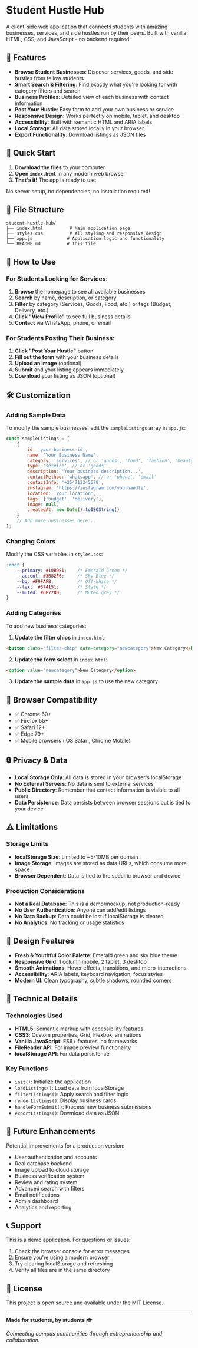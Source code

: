 # Student Hustle Hub

A client-side web application that connects students with amazing businesses, services, and side hustles run by their peers. Built with vanilla HTML, CSS, and JavaScript - no backend required!

## 🎨 Features

- **Browse Student Businesses**: Discover services, goods, and side hustles from fellow students
- **Smart Search & Filtering**: Find exactly what you're looking for with category filters and search
- **Business Profiles**: Detailed view of each business with contact information
- **Post Your Hustle**: Easy form to add your own business or service
- **Responsive Design**: Works perfectly on mobile, tablet, and desktop
- **Accessibility**: Built with semantic HTML and ARIA labels
- **Local Storage**: All data stored locally in your browser
- **Export Functionality**: Download listings as JSON files

## 🚀 Quick Start

1. **Download the files** to your computer
2. **Open `index.html`** in any modern web browser
3. **That's it!** The app is ready to use

No server setup, no dependencies, no installation required!

## 📁 File Structure

```
student-hustle-hub/
├── index.html          # Main application page
├── styles.css          # All styling and responsive design
├── app.js             # Application logic and functionality
└── README.md          # This file
```

## 🎯 How to Use

### For Students Looking for Services:
1. **Browse** the homepage to see all available businesses
2. **Search** by name, description, or category
3. **Filter** by category (Services, Goods, Food, etc.) or tags (Budget, Delivery, etc.)
4. **Click "View Profile"** to see full business details
5. **Contact** via WhatsApp, phone, or email

### For Students Posting Their Business:
1. **Click "Post Your Hustle"** button
2. **Fill out the form** with your business details
3. **Upload an image** (optional)
4. **Submit** and your listing appears immediately
5. **Download** your listing as JSON (optional)

## 🛠️ Customization

### Adding Sample Data
To modify the sample businesses, edit the `sampleListings` array in `app.js`:

```javascript
const sampleListings = [
    {
        id: 'your-business-id',
        name: 'Your Business Name',
        category: 'services', // or 'goods', 'food', 'fashion', 'beauty', 'tutoring'
        type: 'service', // or 'goods'
        description: 'Your business description...',
        contactMethod: 'whatsapp', // or 'phone', 'email'
        contactInfo: '+254712345678',
        instagram: 'https://instagram.com/yourhandle',
        location: 'Your location',
        tags: ['budget', 'delivery'],
        image: null,
        createdAt: new Date().toISOString()
    }
    // Add more businesses here...
];
```

### Changing Colors
Modify the CSS variables in `styles.css`:

```css
:root {
    --primary: #10B981;    /* Emerald Green */
    --accent: #3B82F6;     /* Sky Blue */
    --bg: #F9FAFB;         /* Off-white */
    --text: #374151;       /* Slate */
    --muted: #6B7280;      /* Muted grey */
}
```

### Adding Categories
To add new business categories:

1. **Update the filter chips** in `index.html`:
```html
<button class="filter-chip" data-category="newcategory">New Category</button>
```

2. **Update the form select** in `index.html`:
```html
<option value="newcategory">New Category</option>
```

3. **Update the sample data** in `app.js` to use the new category

## 📱 Browser Compatibility

- ✅ Chrome 60+
- ✅ Firefox 55+
- ✅ Safari 12+
- ✅ Edge 79+
- ✅ Mobile browsers (iOS Safari, Chrome Mobile)

## 🔒 Privacy & Data

- **Local Storage Only**: All data is stored in your browser's localStorage
- **No External Servers**: No data is sent to external services
- **Public Directory**: Remember that contact information is visible to all users
- **Data Persistence**: Data persists between browser sessions but is tied to your device

## ⚠️ Limitations

### Storage Limits
- **localStorage Size**: Limited to ~5-10MB per domain
- **Image Storage**: Images are stored as data URLs, which consume more space
- **Browser Dependent**: Data is tied to the specific browser and device

### Production Considerations
- **Not a Real Database**: This is a demo/mockup, not production-ready
- **No User Authentication**: Anyone can add/edit listings
- **No Data Backup**: Data could be lost if localStorage is cleared
- **No Analytics**: No tracking or usage statistics

## 🎨 Design Features

- **Fresh & Youthful Color Palette**: Emerald green and sky blue theme
- **Responsive Grid**: 1 column mobile, 2 tablet, 3 desktop
- **Smooth Animations**: Hover effects, transitions, and micro-interactions
- **Accessibility**: ARIA labels, keyboard navigation, focus styles
- **Modern UI**: Clean typography, subtle shadows, rounded corners

## 🔧 Technical Details

### Technologies Used
- **HTML5**: Semantic markup with accessibility features
- **CSS3**: Custom properties, Grid, Flexbox, animations
- **Vanilla JavaScript**: ES6+ features, no frameworks
- **FileReader API**: For image preview functionality
- **localStorage API**: For data persistence

### Key Functions
- `init()`: Initialize the application
- `loadListings()`: Load data from localStorage
- `filterListings()`: Apply search and filter logic
- `renderListings()`: Display business cards
- `handleFormSubmit()`: Process new business submissions
- `exportListings()`: Download data as JSON

## 🚀 Future Enhancements

Potential improvements for a production version:
- User authentication and accounts
- Real database backend
- Image upload to cloud storage
- Business verification system
- Review and rating system
- Advanced search with filters
- Email notifications
- Admin dashboard
- Analytics and reporting

## 📞 Support

This is a demo application. For questions or issues:
1. Check the browser console for error messages
2. Ensure you're using a modern browser
3. Try clearing localStorage and refreshing
4. Verify all files are in the same directory

## 📄 License

This project is open source and available under the MIT License.

---

**Made for students, by students** 🎓

*Connecting campus communities through entrepreneurship and collaboration.*
